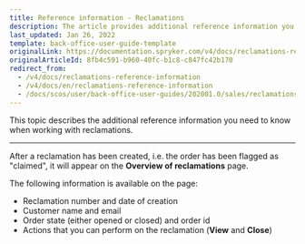 ```yaml
---
title: Reference information - Reclamations
description: The article provides additional reference information you see when managing Reclamations in the Back Office.
last_updated: Jan 26, 2022
template: back-office-user-guide-template
originalLink: https://documentation.spryker.com/v4/docs/reclamations-reference-information
originalArticleId: 8fb4c591-b960-40fc-b1c8-c847fc42b170
redirect_from:
  - /v4/docs/reclamations-reference-information
  - /v4/docs/en/reclamations-reference-information
  - /docs/scos/user/back-office-user-guides/202001.0/sales/reclamations/references/reclamations-reference-information.html
---
```


This topic describes the additional reference information you need to know when working with reclamations.
***

After a reclamation has been created, i.e. the order has been flagged as "claimed", it will appear on the **Overview of reclamations** page. 

The following information is available on the page:
* Reclamation number and date of creation
* Customer name and email
* Order state (either opened or closed) and order id
* Actions that you can perform on the reclamation (**View** and **Close**)
